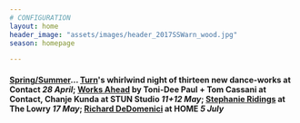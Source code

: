 ```yaml
---
# CONFIGURATION
layout: home
header_image: "assets/images/header_2017SSWarn_wood.jpg"
season: homepage

---
```

#### [Spring/Summer](/current/2017-springsummer)… [Turn](/current/2017-turn)'s whirlwind night of thirteen new dance-works at Contact *28 April*; [Works Ahead](/current/2017-worksahead) by Toni-Dee Paul + Tom Cassani at Contact, Chanje Kunda at STUN Studio *11+12 May*; [Stephanie Ridings](/current/2017-springsummer/ridings) at The Lowry *17 May*; [Richard DeDomenici](/current/2017-springsummer/redux) at HOME *5 July*
